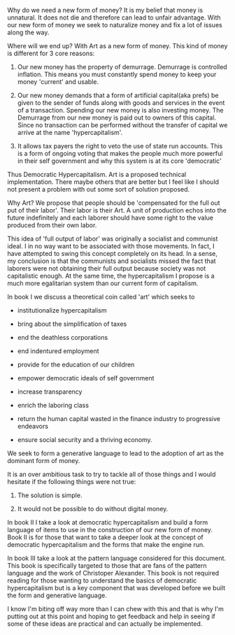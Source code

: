 Why do we need a new form of money? It is my belief that money is unnatural. It does not die and therefore can lead to unfair advantage. With our new form of money we seek to naturalize money and fix a lot of issues along the way.



Where will we end up? With Art as a new form of money. This kind of money is different for 3 core reasons:



1. Our new money has the property of demurrage. Demurrage is controlled inflation. This means you must constantly spend money to keep your money 'current' and usable.

2. Our new money demands that a form of artificial capital(aka prefs) be given to the sender of funds along with goods and services in the event of a transaction. Spending our new money is also investing money. The Demurrage from our new money is paid out to owners of this capital. Since no transaction can be performed without the transfer of capital we arrive at the name 'hypercapitalism'.

3. It allows tax payers the right to veto the use of state run accounts. This is a form of ongoing voting that makes the people much more powerful in their self government and why this system is at its core 'democratic'





Thus Democratic Hypercapitalism. Art is a proposed technical implementation. There maybe others that are better but I feel like I should not present a problem with out some sort of solution proposed.



Why Art? We propose that people should be 'compensated for the full out put of their labor'. Their labor is their Art. A unit of production echos into the future indefinitely and each laborer should have some right to the value produced from their own labor.



This idea of 'full output of labor' was originally a socialist and communist ideal. I in no way want to be associated with those movements. In fact, I have attempted to swing this concept completely on its head. In a sense, my conclusion is that the communists and socialists missed the fact that laborers were not obtaining their full output because society was not capitalistic enough. At the same time, the hypercapitalism I propose is a much more egalitarian system than our current form of capitalism.



In book I we discuss a theoretical coin called 'art' which seeks to



* institutionalize hypercapitalism

* bring about the simplification of taxes

* end the deathless corporations

* end indentured employment

* provide for the education of our children

* empower democratic ideals of self government

* increase transparency

* enrich the laboring class

* return the human capital wasted in the finance industry to progressive endeavors

* ensure social security and a thriving economy.



We seek to form a generative language to lead to the adoption of art as the dominant form of money.



It is an over ambitious task to try to tackle all of those things and I would hesitate if the following things were not true:



1. The solution is simple.

2. It would not be possible to do without digital money.





In book II I take a look at democratic hypercapitalism and build a form language of items to use in the construction of our new form of money. Book II is for those that want to take a deeper look at the concept of democratic hypercapitalism and the forms that make the engine run.



In book III take a look at the pattern language considered for this document. This book is specifically targeted to those that are fans of the pattern language and the work of Christoper Alexander. This book is not required reading for those wanting to understand the basics of democratic hypercapitalism but is a key component that was developed before we built the form and generative language.







I know I'm biting off way more than I can chew with this and that is why I'm putting out at this point and hoping to get feedback and help in seeing if some of these ideas are practical and can actually be implemented.




